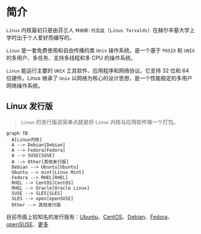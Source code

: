 # 简介

`Linux` 内核最初只是由芬兰人 `林纳斯·托瓦兹`（`Linus Torvalds`）在赫尔辛基大学上学时出于个人爱好而编写的。

`Linux` 是一套免费使用和自由传播的类 `Unix` 操作系统，是一个基于 `POSIX` 和 `UNIX` 的多用户、多任务、支持多线程和多 CPU 的操作系统。

`Linux` 能运行主要的 `UNIX` 工具软件、应用程序和网络协议。它支持 32 位和 64 位硬件。Linux 继承了 `Unix` 以网络为核心的设计思想，是一个性能稳定的多用户网络操作系统。

## Linux 发行版

> `Linux` 的发行版说简单点就是将 `Linux` 内核与应用软件做一个打包。

```mermaid
graph TB
  A[Linux内核]
  A --> Debian[Debian]
  A --> Fedora[Fedora]
  A --> SUSE[SUSE]
  A --> Other[其他发行版]
  Debian --> Ubuntu[Ubuntu]
  Ubuntu --> mint[Linux Mint]
  Fedora --> RHEL[RHEL]
  RHEL --> CentOS[CentOS]
  RHEL --> Oracle[Oracle Linux]
  SUSE --> SLES[SLES]
  SLES --> open[openSUSE]
  Other --> 其他发行版
```

目前市面上较知名的发行版有：[Ubuntu](https://ubuntu.com/)、[CentOS](https://www.centos.org/)、[Debian](https://www.debian.org/)、[Fedora](https://getfedora.org/zh_Hans_CN/)、[openSUSE](https://www.opensuse.org/)、[更多](https://www.linux.org/)

